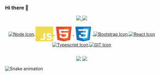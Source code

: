 ### Hi there 👋

<div align="center">
  <a href="https://github.com/cayke1">
  <img height="180em" src="https://github-readme-stats.vercel.app/api?username=cayke1&show_icons=true&theme=dark&include_all_commits=true&count_private=true"/>
  <img height="180em" src="https://github-readme-stats.vercel.app/api/top-langs/?username=cayke1&layout=compact&langs_count=7&theme=dark"/>
</div>
  
<div align="center" style="display: inline_block"><br>
  <img align="center" alt="Node Icon" height="50" width="60" src="https://cdn.jsdelivr.net/gh/devicons/devicon/icons/nodejs/nodejs-original.svg" />
  <img align="center" alt="Js Icon" height="50" width="60" src="https://raw.githubusercontent.com/devicons/devicon/master/icons/javascript/javascript-plain.svg">
  <img align="center" alt="HTML Icon" height="50" width="60" src="https://raw.githubusercontent.com/devicons/devicon/master/icons/html5/html5-original.svg">
  <img align="center" alt="CSS Icon" height="50" width="60" src="https://raw.githubusercontent.com/devicons/devicon/master/icons/css3/css3-original.svg">
  <img align="center" alt="Bootstrap Icon" heigth="50" width="60"src="https://cdn.jsdelivr.net/gh/devicons/devicon/icons/bootstrap/bootstrap-plain-wordmark.svg" />
  <img align="center" alt="React Icon" heigth="50" width="60" src="https://user-images.githubusercontent.com/25181517/117448085-96eed600-af3e-11eb-9492-83a3a0fcbfb1.png" />
  <img align="center" alt="Typescript Icon" heigth="50" width="60" src="https://user-images.githubusercontent.com/25181517/117448384-f9e06d00-af3e-11eb-9e02-a05bead103cf.png" />
  <img align="center" alt="GIT Icon" height="50" width="60" src="https://cdn.jsdelivr.net/gh/devicons/devicon/icons/git/git-plain-wordmark.svg" />
</div>
  
  ##
  
  <div align="center">
  <a href = "mailto:contato.cayke@gmail.com"><img src="https://img.shields.io/badge/-Gmail-%23333?style=for-the-badge&logo=gmail&logoColor=white" target="_blank"></a>
  <a href="https://www.linkedin.com/in/cayke-veras-961a031b7/" target="_blank"><img src="https://img.shields.io/badge/-LinkedIn-%230077B5?style=for-the-badge&logo=linkedin&logoColor=white" target="_blank"></a> 
  </div>
  

  ![Snake animation](https://github.com/cayke1/cayke1/blob/output/github-contribution-grid-snake.svg)
  
